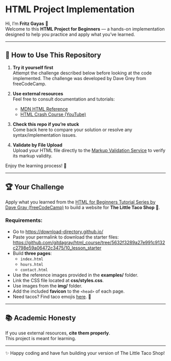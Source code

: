 # HTML Project Implementation  

Hi, I’m **Fritz Gayas** 👋  
Welcome to this **HTML Project for Beginners** — a hands-on implementation designed to help you practice and apply what you’ve learned.  

---

## 🚀 How to Use This Repository  

1. **Try it yourself first**<br>
   Attempt the challenge described below before looking at the code implemented. The challenge was developed by Dave Grey from freeCodeCamp.  

2. **Use external resources**<br>
   Feel free to consult documentation and tutorials:  
   - [MDN HTML Reference](https://developer.mozilla.org/en-US/docs/Web/HTML/Reference/Elements)  
   - [HTML Crash Course (YouTube)](https://youtu.be/kUMe1FH4CHE?si=g7MucaiKafDsE0sM)  

3. **Check this repo if you’re stuck**<br>
   Come back here to compare your solution or resolve any syntax/implementation issues.

4. **Validate by File Upload**<br>
   Upload your HTML file directly to the [Markup Validation Service](https://validator.w3.org/) to verify its markup validity.

Enjoy the learning process! 🎉  

---

## 🏆 Your Challenge  

Apply what you learned from the [HTML for Beginners Tutorial Series by Dave Gray (freeCodeCamp)](https://youtu.be/kUMe1FH4CHE?si=PWpxq1areDwVc5xl) to build a website for **The Little Taco Shop** 🌮.  

### Requirements:  
- Go to https://download-directory.github.io/ 
- Paste your permalink to download the starter files: https://github.com/gitdagray/html_course/tree/5632f3289a27e991c9132c2798e59a06472c3475/10_lesson_starter
- Build **three pages**:  
  - `index.html`  
  - `hours.html`  
  - `contact.html`  
- Use the reference images provided in the **examples/** folder.  
- Link the CSS file located at **css/styles.css**.  
- Use images from the **img/** folder.  
- Add the included **favicon** to the `<head>` of each page.  
- Need tacos? Find taco emojis [here](https://emojipedia.org/taco/). 🌮  

---

## 📚 Academic Honesty  

If you use external resources, **cite them properly**.  
This project is meant for learning.  

---

✨ Happy coding and have fun building your version of The Little Taco Shop!  
